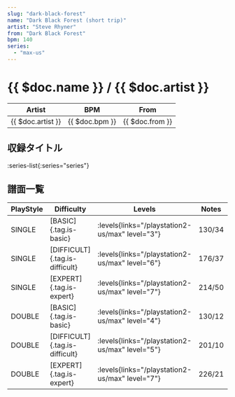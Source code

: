 ```yaml
---
slug: "dark-black-forest"
name: "Dark Black Forest (short trip)"
artist: "Steve Rhyner"
from: "Dark Black Forest"
bpm: 140
series:
  - "max-us"
---
```


# {{ $doc.name }} / {{ $doc.artist }}

|Artist|BPM|From|
|------|---|----|
|{{ $doc.artist }}|{{ $doc.bpm }}|{{ $doc.from }}|

## 収録タイトル

:series-list{:series="series"}

## 譜面一覧

|PlayStyle|Difficulty|Levels|Notes|Movie|
|---------|----------|------|-----|-----|
|SINGLE|[BASIC]{.tag.is-basic}| :levels{links="/playstation2-us/max" level="3"}|130/34||
|SINGLE|[DIFFICULT]{.tag.is-difficult}| :levels{links="/playstation2-us/max" level="6"}|176/37||
|SINGLE|[EXPERT]{.tag.is-expert}| :levels{links="/playstation2-us/max" level="7"}|214/50||
|DOUBLE|[BASIC]{.tag.is-basic}| :levels{links="/playstation2-us/max" level="4"}|130/12||
|DOUBLE|[DIFFICULT]{.tag.is-difficult}| :levels{links="/playstation2-us/max" level="5"}|201/10||
|DOUBLE|[EXPERT]{.tag.is-expert}| :levels{links="/playstation2-us/max" level="7"}|226/21||

